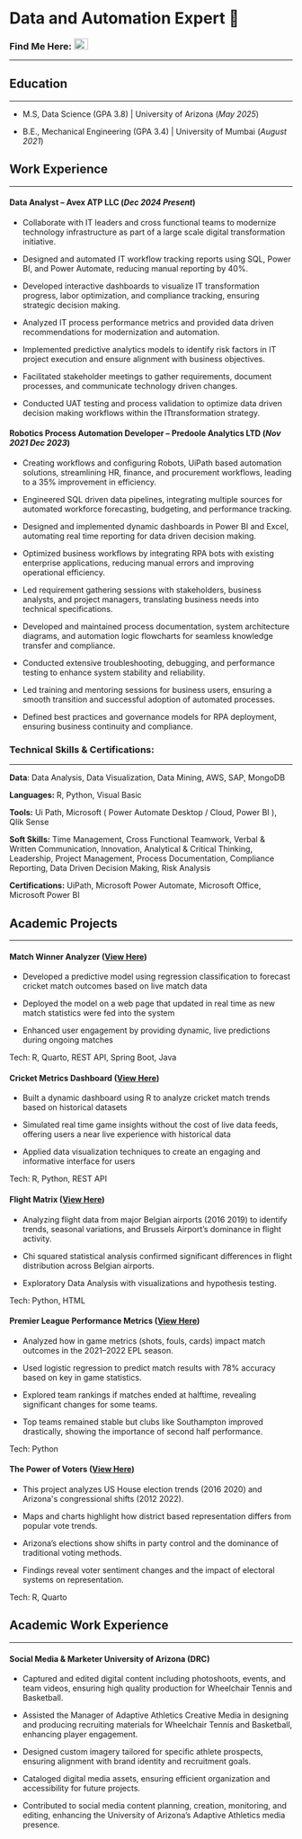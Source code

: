 # **Data and Automation Expert** 🚀

<h3 align="left" style="display: inline;">
  Find Me Here:  
  <img src="https://raw.githubusercontent.com/rahuldkjain/github-profile-readme-generator/master/src/images/icons/Social/linked-in-alt.svg" 
       alt="LinkedIn" height="20" width="25" >
</h3>

------------------------------------------------------------------------

## **Education**

------------------------------------------------------------------------

-   M.S, Data Science (GPA 3.8) \| University of Arizona (*May 2025*)

-    B.E., Mechanical Engineering (GPA 3.4) \| University of Mumbai (*August 2021*)

## Work Experience

------------------------------------------------------------------------

#### **Data Analyst – Avex ATP LLC (*Dec 2024   Present*)**

-    Collaborate with IT leaders and cross functional teams to modernize technology infrastructure as part of a large scale digital transformation initiative.

-   Designed and automated IT workflow tracking reports using SQL, Power BI, and Power Automate, reducing manual reporting by 40%.

-   Developed interactive dashboards to visualize IT transformation progress, labor optimization, and compliance tracking, ensuring strategic decision making.

-   Analyzed IT process performance metrics and provided data driven recommendations for modernization and automation.

-   Implemented predictive analytics models to identify risk factors in IT project execution and ensure alignment with business objectives.

-   Facilitated stakeholder meetings to gather requirements, document processes, and communicate technology driven changes.

-   Conducted UAT testing and process validation to optimize data driven decision making workflows within the ITtransformation strategy.

#### **Robotics Process Automation Developer – Predoole Analytics LTD (*Nov 2021   Dec 2023*)**

-   Creating workflows and configuring Robots, UiPath based automation solutions, streamlining HR, finance, and procurement workflows, leading to a 35% improvement in efficiency.

-   Engineered SQL driven data pipelines, integrating multiple sources for automated workforce forecasting, budgeting, and performance tracking.

-   Designed and implemented dynamic dashboards in Power BI and Excel, automating real time reporting for data driven decision making.

-   Optimized business workflows by integrating RPA bots with existing enterprise applications, reducing manual errors and improving operational efficiency.

-   Led requirement gathering sessions with stakeholders, business analysts, and project managers, translating business needs into technical specifications.

-   Developed and maintained process documentation, system architecture diagrams, and automation logic flowcharts for seamless knowledge transfer and compliance.

-   Conducted extensive troubleshooting, debugging, and performance testing to enhance system stability and reliability.

-   Led training and mentoring sessions for business users, ensuring a smooth transition and successful adoption of automated processes.

-   Defined best practices and governance models for RPA deployment, ensuring business continuity and compliance.

### **Technical Skills & Certifications:**

------------------------------------------------------------------------

**Data**: Data Analysis, Data Visualization, Data Mining, AWS, SAP, MongoDB

**Languages:** R, Python, Visual Basic

**Tools:** Ui Path, Microsoft ( Power Automate Desktop / Cloud, Power BI ), Qlik Sense

**Soft Skills:** Time Management, Cross Functional Teamwork, Verbal & Written Communication, Innovation, Analytical & Critical Thinking, Leadership, Project Management, Process Documentation, Compliance Reporting, Data Driven Decision Making, Risk Analysis

**Certifications:** UiPath, Microsoft Power Automate, Microsoft Office, Microsoft Power BI

## Academic Projects

------------------------------------------------------------------------

#### Match Winner Analyzer ([View Here](https://info523-s24.github.io/project-final-DaakuDataSingh/))

-   Developed a predictive model using regression classification to forecast cricket match outcomes based on live match data

-   Deployed the model on a web page that updated in real time as new match statistics were fed into the system

-   Enhanced user engagement by providing dynamic, live predictions during ongoing matches

Tech: R, Quarto, REST API, Spring Boot, Java

#### **Cricket Metrics Dashboard (**[View Here](https://info-526-s24.github.io/project-final-PlotWizards/))

-   Built a dynamic dashboard using R to analyze cricket match trends based on historical datasets

-   Simulated real time game insights without the cost of live data feeds, offering users a near live experience with historical data

-   Applied data visualization techniques to create an engaging and informative interface for users

Tech: R, Python, REST API

#### **Flight Matrix (**[View Here](https://info-511-f24.github.io/final-project-LeanMeanLearningMachines/))

-   Analyzing flight data from major Belgian airports (2016 2019) to identify trends, seasonal variations, and Brussels Airport’s dominance in flight activity.

-   Chi squared statistical analysis confirmed significant differences in flight distribution across Belgian airports.

-   Exploratory Data Analysis with visualizations and hypothesis testing.

Tech: Python, HTML

#### **Premier League Performance Metrics (**[View Here](https://info523-s24.github.io/project-01-TAAAG-team/))

-   Analyzed how in game metrics (shots, fouls, cards) impact match outcomes in the 2021–2022 EPL season.

-   Used logistic regression to predict match results with 78% accuracy based on key in game statistics.

-   Explored team rankings if matches ended at halftime, revealing significant changes for some teams.

-   Top teams remained stable but clubs like Southampton improved drastically, showing the importance of second half performance.

Tech: Python

#### **The Power of Voters (**[View Here](https://info-526-s24.github.io/project-01-The-Power-of-the-Voters/))

-   This project analyzes US House election trends (2016 2020) and Arizona's congressional shifts (2012 2022).

-   Maps and charts highlight how district based representation differs from popular vote trends.

-   Arizona’s elections show shifts in party control and the dominance of traditional voting methods.

-   Findings reveal voter sentiment changes and the impact of electoral systems on representation.

Tech: R, Quarto

## Academic Work Experience

------------------------------------------------------------------------

#### **Social Media & Marketer   University of Arizona (DRC)**

-   Captured and edited digital content including photoshoots, events, and team videos, ensuring high quality production for Wheelchair Tennis and Basketball.

-   Assisted the Manager of Adaptive Athletics Creative Media in designing and producing recruiting materials for Wheelchair Tennis and Basketball, enhancing player engagement.

-   Designed custom imagery tailored for specific athlete prospects, ensuring alignment with brand identity and recruitment goals.

-   Cataloged digital media assets, ensuring efficient organization and accessibility for future projects.

-   Contributed to social media content planning, creation, monitoring, and editing, enhancing the University of Arizona’s Adaptive Athletics media presence.